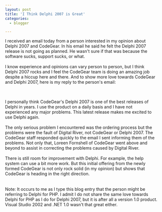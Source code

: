 ```yaml
---
layout: post
title: 'I Think Delphi 2007 is Great'
categories:
  - blogger

---
```


I received an email today from a person interested in my opinion about Delphi 2007 and CodeGear.  In his email he said he felt the Delphi 2007 release is not going as planned.  He wasn't sure if that was because the software sucks, support sucks, or what.<br /><br />I know experience and opinions can vary person to person, but I think Delphi 2007 rocks and I feel the CodeGear team is doing an amazing job despite a hiccup here and there.  And to show more love towards CodeGear and Delphi 2007, here is my reply to the person's email:<br /><br /><div class="quote"><br />I personally think CodeGear's Delphi 2007 is one of the best releases of Delphi in years.  I use the product on a daily basis and I have not experienced any major problems.  This latest release makes me excited to use Delphi again.<br /><br />The only serious problem I encountered was the ordering process but the problems were the fault of Digital River, not CodeGear or Delphi 2007.  The CodeGear staff responded quickly to the email I sent informing them of the problems.  Not only that, Loreen Fornshell of CodeGear went above and beyond to assist in correcting the problems caused by Digital River.<br /><br />There is still room for improvement with Delphi.  For example, the help system can use a bit more work.  But this initial offering from the newly formed CodeGear is not only rock solid (in my opinion) but shows that CodeGear is heading in the right direction.<br /></div><br /><br />Note: It occurs to me as I type this blog entry that the person might be referring to Delphi for PHP.  I admit I do not share the same love towards Delphi for PHP as I do for Delphi 2007, but it is after all a version 1.0 product.  Visual Studio 2002 and .NET 1.0 wasn't that great either.
